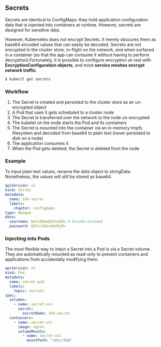 ## Secrets

Secrets are identical to ConfigMaps: they hold application configuration data that is injected into containers at runtime. However, secrets are designed for sensitive data.

However, Kubernetes does not encrypt Secrets. It merely obscures them as base64 encoded values that can easily be decoded. Secrets are not encrypted in the cluster store, in-flight on the network, and when surfaced in a container (so that the app can consume it without having to perform decryption).Fortunately, it is possible to configure encryption at-rest with **EncryptionConfiguration objects**, and most **service meshes encrypt network traffic**.

```bash
$ kubectl get secrets
```

### Workflow

1. The Secret is created and persisted to the cluster store as an un-encrypted object
2. A Pod that uses it gets scheduled to a cluster node
3. The Secret is transferred over the network to the node un-encrypted
4. The kubelet on the node starts the Pod and its containers
5. The Secret is mounted into the container via an in-memory tmpfs filesystem and decoded from base64 to plain text (never persisted to disk on a node)
6. The application consumes it
7. When the Pod gets deleted, the Secret is deleted from the node

### Example

To input plain text values, rename the data object to stringData. Nonetheless, the values will still be stored as base64.

```yaml
apiVersion: v1
kind: Secret
metadata:
  name: tkb-secret
  labels:
    chapter: configmaps
type: Opaque
data:
  username: bmlnZWxwb3VsdG9u # base64-encoded
  password: UGFzc3dvcmQxMjM=
```

### Injecting into Pods

The most flexible way to inejct a Secret into a Pod is via a Secret volume. They are automatically mounted as read-only to prevent containers and applications from accidentally modifying them.

```yaml
apiVersion: v1
kind: Pod
metadata:
  name: secret-pod
  labels:
    topic: secrets
spec:
  volumes:
    - name: secret-vol
      secret:
        secretName: tkb-secret
  containers:
    - name: secret-ctr
      image: nginx
      volumeMounts:
        - name: secret-vol
          mountPath: "/etc/tkb"
```
